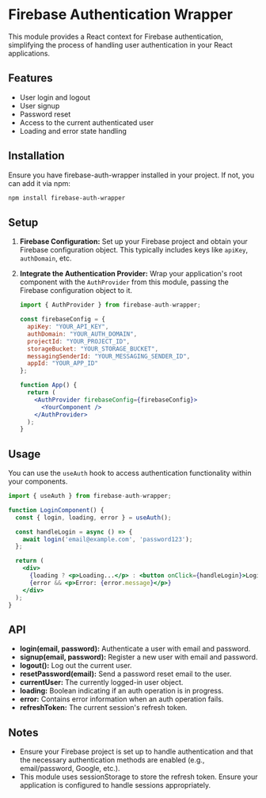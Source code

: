 # Firebase Authentication Wrapper

This module provides a React context for Firebase authentication, simplifying the process of handling user authentication in your React applications.

## Features

- User login and logout
- User signup
- Password reset
- Access to the current authenticated user
- Loading and error state handling

## Installation

Ensure you have firebase-auth-wrapper installed in your project. If not, you can add it via npm:

```bash
npm install firebase-auth-wrapper
```

## Setup

1. **Firebase Configuration:**
   Set up your Firebase project and obtain your Firebase configuration object. This typically includes keys like `apiKey`, `authDomain`, etc.

2. **Integrate the Authentication Provider:**
   Wrap your application's root component with the `AuthProvider` from this module, passing the Firebase configuration object to it.

   ```jsx
   import { AuthProvider } from firebase-auth-wrapper;

   const firebaseConfig = {
     apiKey: "YOUR_API_KEY",
     authDomain: "YOUR_AUTH_DOMAIN",
     projectId: "YOUR_PROJECT_ID",
     storageBucket: "YOUR_STORAGE_BUCKET",
     messagingSenderId: "YOUR_MESSAGING_SENDER_ID",
     appId: "YOUR_APP_ID"
   };

   function App() {
     return (
       <AuthProvider firebaseConfig={firebaseConfig}>
         <YourComponent />
       </AuthProvider>
     );
   }
   ```

## Usage

You can use the `useAuth` hook to access authentication functionality within your components.

```jsx
import { useAuth } from firebase-auth-wrapper;

function LoginComponent() {
  const { login, loading, error } = useAuth();

  const handleLogin = async () => {
    await login('email@example.com', 'password123');
  };

  return (
    <div>
      {loading ? <p>Loading...</p> : <button onClick={handleLogin}>Login</button>}
      {error && <p>Error: {error.message}</p>}
    </div>
  );
}
```

## API

- **login(email, password):** Authenticate a user with email and password.
- **signup(email, password):** Register a new user with email and password.
- **logout():** Log out the current user.
- **resetPassword(email):** Send a password reset email to the user.
- **currentUser:** The currently logged-in user object.
- **loading:** Boolean indicating if an auth operation is in progress.
- **error:** Contains error information when an auth operation fails.
- **refreshToken:** The current session's refresh token.

## Notes

- Ensure your Firebase project is set up to handle authentication and that the necessary authentication methods are enabled (e.g., email/password, Google, etc.).
- This module uses sessionStorage to store the refresh token. Ensure your application is configured to handle sessions appropriately.

